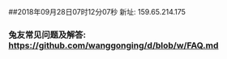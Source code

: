 ##2018年09月28日07时12分07秒 新址: 159.65.214.175
### 兔友常见问题及解答: https://github.com/wanggonging/d/blob/w/FAQ.md
